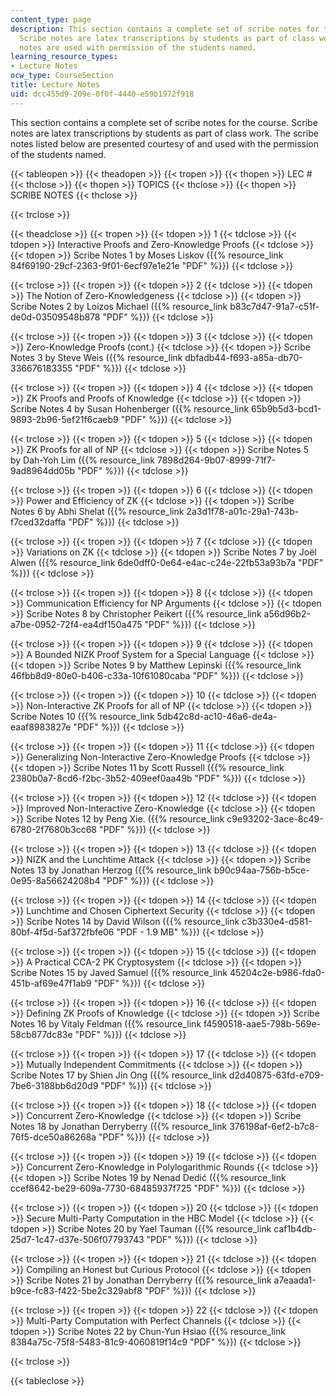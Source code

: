 ```yaml
---
content_type: page
description: This section contains a complete set of scribe notes for the course.
  Scribe notes are latex transcriptions by students as part of class work. Scribe
  notes are used with permission of the students named.
learning_resource_types:
- Lecture Notes
ocw_type: CourseSection
title: Lecture Notes
uid: dcc455d9-209e-0f0f-4440-e59b1972f918
---
```


This section contains a complete set of scribe notes for the course. Scribe notes are latex transcriptions by students as part of class work. The scribe notes listed below are presented courtesy of and used with the permission of the students named.

{{< tableopen >}}
{{< theadopen >}}
{{< tropen >}}
{{< thopen >}}
LEC #
{{< thclose >}}
{{< thopen >}}
TOPICS
{{< thclose >}}
{{< thopen >}}
SCRIBE NOTES
{{< thclose >}}

{{< trclose >}}

{{< theadclose >}}
{{< tropen >}}
{{< tdopen >}}
1
{{< tdclose >}}
{{< tdopen >}}
Interactive Proofs and Zero-Knowledge Proofs
{{< tdclose >}}
{{< tdopen >}}
Scribe Notes 1 by Moses Liskov ({{% resource_link 84f69190-29cf-2363-9f01-6ecf97e1e21e "PDF" %}})
{{< tdclose >}}

{{< trclose >}}
{{< tropen >}}
{{< tdopen >}}
2
{{< tdclose >}}
{{< tdopen >}}
The Notion of Zero-Knowledgeness
{{< tdclose >}}
{{< tdopen >}}
Scribe Notes 2 by Loizos Michael ({{% resource_link b83c7d47-91a7-c51f-de0d-03509548b878 "PDF" %}})
{{< tdclose >}}

{{< trclose >}}
{{< tropen >}}
{{< tdopen >}}
3
{{< tdclose >}}
{{< tdopen >}}
Zero-Knowledge Proofs (cont.)
{{< tdclose >}}
{{< tdopen >}}
Scribe Notes 3 by Steve Weis ({{% resource_link dbfadb44-f693-a85a-db70-336676183355 "PDF" %}})
{{< tdclose >}}

{{< trclose >}}
{{< tropen >}}
{{< tdopen >}}
4
{{< tdclose >}}
{{< tdopen >}}
ZK Proofs and Proofs of Knowledge
{{< tdclose >}}
{{< tdopen >}}
Scribe Notes 4 by Susan Hohenberger ({{% resource_link 65b9b5d3-bcd1-9893-2b96-5ef21f6caeb9 "PDF" %}})
{{< tdclose >}}

{{< trclose >}}
{{< tropen >}}
{{< tdopen >}}
5
{{< tdclose >}}
{{< tdopen >}}
ZK Proofs for all of NP
{{< tdclose >}}
{{< tdopen >}}
Scribe Notes 5 by Dah-Yoh Lim ({{% resource_link 7898d264-9b07-8999-71f7-9ad8964dd05b "PDF" %}})
{{< tdclose >}}

{{< trclose >}}
{{< tropen >}}
{{< tdopen >}}
6
{{< tdclose >}}
{{< tdopen >}}
Power and Efficiency of ZK
{{< tdclose >}}
{{< tdopen >}}
Scribe Notes 6 by Abhi Shelat ({{% resource_link 2a3d1f78-a01c-29a1-743b-f7ced32daffa "PDF" %}})
{{< tdclose >}}

{{< trclose >}}
{{< tropen >}}
{{< tdopen >}}
7
{{< tdclose >}}
{{< tdopen >}}
Variations on ZK
{{< tdclose >}}
{{< tdopen >}}
Scribe Notes 7 by Joël Alwen ({{% resource_link 6de0dff0-0e64-e4ac-c24e-22fb53a93b7a "PDF" %}})
{{< tdclose >}}

{{< trclose >}}
{{< tropen >}}
{{< tdopen >}}
8
{{< tdclose >}}
{{< tdopen >}}
Communication Efficiency for NP Arguments
{{< tdclose >}}
{{< tdopen >}}
Scribe Notes 8 by Christopher Peikert ({{% resource_link a56d96b2-a7be-0952-72f4-ea4df150a475 "PDF" %}})
{{< tdclose >}}

{{< trclose >}}
{{< tropen >}}
{{< tdopen >}}
9
{{< tdclose >}}
{{< tdopen >}}
A Bounded NIZK Proof System for a Special Language
{{< tdclose >}}
{{< tdopen >}}
Scribe Notes 9 by Matthew Lepinski ({{% resource_link 46fbb8d9-80e0-b406-c33a-10f61080caba "PDF" %}})
{{< tdclose >}}

{{< trclose >}}
{{< tropen >}}
{{< tdopen >}}
10
{{< tdclose >}}
{{< tdopen >}}
Non-Interactive ZK Proofs for all of NP
{{< tdclose >}}
{{< tdopen >}}
Scribe Notes 10 ({{% resource_link 5db42c8d-ac10-46a6-de4a-eaaf8983827e "PDF" %}})
{{< tdclose >}}

{{< trclose >}}
{{< tropen >}}
{{< tdopen >}}
11
{{< tdclose >}}
{{< tdopen >}}
Generalizing Non-Interactive Zero-Knowledge Proofs
{{< tdclose >}}
{{< tdopen >}}
Scribe Notes 11 by Scott Russell ({{% resource_link 2380b0a7-8cd6-f2bc-3b52-409eef0aa49b "PDF" %}})
{{< tdclose >}}

{{< trclose >}}
{{< tropen >}}
{{< tdopen >}}
12
{{< tdclose >}}
{{< tdopen >}}
Improved Non-Interactive Zero-Knowledge
{{< tdclose >}}
{{< tdopen >}}
Scribe Notes 12 by Peng Xie. ({{% resource_link c9e93202-3ace-8c49-6780-2f7680b3cc68 "PDF" %}})
{{< tdclose >}}

{{< trclose >}}
{{< tropen >}}
{{< tdopen >}}
13
{{< tdclose >}}
{{< tdopen >}}
NIZK and the Lunchtime Attack
{{< tdclose >}}
{{< tdopen >}}
Scribe Notes 13 by Jonathan Herzog ({{% resource_link b90c94aa-756b-b5ce-0e95-8a56624208b4 "PDF" %}})
{{< tdclose >}}

{{< trclose >}}
{{< tropen >}}
{{< tdopen >}}
14
{{< tdclose >}}
{{< tdopen >}}
Lunchtime and Chosen Ciphertext Security
{{< tdclose >}}
{{< tdopen >}}
Scribe Notes 14 by David Wilson ({{% resource_link c3b330e4-d581-80bf-4f5d-5af372fbfe06 "PDF - 1.9 MB" %}})
{{< tdclose >}}

{{< trclose >}}
{{< tropen >}}
{{< tdopen >}}
15
{{< tdclose >}}
{{< tdopen >}}
A Practical CCA-2 PK Cryptosystem
{{< tdclose >}}
{{< tdopen >}}
Scribe Notes 15 by Javed Samuel ({{% resource_link 45204c2e-b986-fda0-451b-af69e47f1ab9 "PDF" %}})
{{< tdclose >}}

{{< trclose >}}
{{< tropen >}}
{{< tdopen >}}
16
{{< tdclose >}}
{{< tdopen >}}
Defining ZK Proofs of Knowledge
{{< tdclose >}}
{{< tdopen >}}
Scribe Notes 16 by Vitaly Feldman ({{% resource_link f4590518-aae5-798b-569e-58cb877dc83e "PDF" %}})
{{< tdclose >}}

{{< trclose >}}
{{< tropen >}}
{{< tdopen >}}
17
{{< tdclose >}}
{{< tdopen >}}
Mutually Independent Commitments
{{< tdclose >}}
{{< tdopen >}}
Scribe Notes 17 by Shien Jin Ong ({{% resource_link d2d40875-63fd-e709-7be6-3188bb6d20d9 "PDF" %}})
{{< tdclose >}}

{{< trclose >}}
{{< tropen >}}
{{< tdopen >}}
18
{{< tdclose >}}
{{< tdopen >}}
Concurrent Zero-Knowledge
{{< tdclose >}}
{{< tdopen >}}
Scribe Notes 18 by Jonathan Derryberry ({{% resource_link 376198af-6ef2-b7c8-76f5-dce50a86268a "PDF" %}})
{{< tdclose >}}

{{< trclose >}}
{{< tropen >}}
{{< tdopen >}}
19
{{< tdclose >}}
{{< tdopen >}}
Concurrent Zero-Knowledge in Polylogarithmic Rounds
{{< tdclose >}}
{{< tdopen >}}
Scribe Notes 19 by Nenad Dedić ({{% resource_link ccef8642-be29-609a-7730-68485937f725 "PDF" %}})
{{< tdclose >}}

{{< trclose >}}
{{< tropen >}}
{{< tdopen >}}
20
{{< tdclose >}}
{{< tdopen >}}
Secure Multi-Party Computation in the HBC Model
{{< tdclose >}}
{{< tdopen >}}
Scribe Notes 20 by Yael Tauman ({{% resource_link caf1b4db-25d7-1c47-d37e-506f07793743 "PDF" %}})
{{< tdclose >}}

{{< trclose >}}
{{< tropen >}}
{{< tdopen >}}
21
{{< tdclose >}}
{{< tdopen >}}
Compiling an Honest but Curious Protocol
{{< tdclose >}}
{{< tdopen >}}
Scribe Notes 21 by Jonathan Derryberry ({{% resource_link a7eaada1-b9ce-fc83-f422-5be2c329abf8 "PDF" %}})
{{< tdclose >}}

{{< trclose >}}
{{< tropen >}}
{{< tdopen >}}
22
{{< tdclose >}}
{{< tdopen >}}
Multi-Party Computation with Perfect Channels
{{< tdclose >}}
{{< tdopen >}}
Scribe Notes 22 by Chun-Yun Hsiao ({{% resource_link 8384a75c-75f8-5483-81c9-4060819f14c9 "PDF" %}})
{{< tdclose >}}

{{< trclose >}}

{{< tableclose >}}